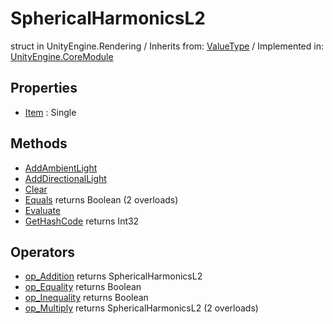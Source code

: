 # SphericalHarmonicsL2
struct in UnityEngine.Rendering
 / Inherits from: <a href="https://docs.unity3d.com/6000.0/Documentation/ScriptReference/ValueType.html" target="_blank">ValueType</a> / Implemented in: <a href="https://docs.unity3d.com/6000.0/Documentation/ScriptReference/UnityEngine.CoreModule.html" target="_blank">UnityEngine.CoreModule</a>
## Properties
- <a href="https://docs.unity3d.com/6000.0/Documentation/ScriptReference/SphericalHarmonicsL2-Item.html" target="_blank">Item</a> : Single
## Methods
- <a href="https://docs.unity3d.com/6000.0/Documentation/ScriptReference/SphericalHarmonicsL2.AddAmbientLight.html" target="_blank">AddAmbientLight</a>
- <a href="https://docs.unity3d.com/6000.0/Documentation/ScriptReference/SphericalHarmonicsL2.AddDirectionalLight.html" target="_blank">AddDirectionalLight</a>
- <a href="https://docs.unity3d.com/6000.0/Documentation/ScriptReference/SphericalHarmonicsL2.Clear.html" target="_blank">Clear</a>
- <a href="https://docs.unity3d.com/6000.0/Documentation/ScriptReference/SphericalHarmonicsL2.Equals.html" target="_blank">Equals</a> returns Boolean (2 overloads)
- <a href="https://docs.unity3d.com/6000.0/Documentation/ScriptReference/SphericalHarmonicsL2.Evaluate.html" target="_blank">Evaluate</a>
- <a href="https://docs.unity3d.com/6000.0/Documentation/ScriptReference/SphericalHarmonicsL2.GetHashCode.html" target="_blank">GetHashCode</a> returns Int32
## Operators
- <a href="https://docs.unity3d.com/6000.0/Documentation/ScriptReference/SphericalHarmonicsL2.op_Addition.html" target="_blank">op_Addition</a> returns SphericalHarmonicsL2
- <a href="https://docs.unity3d.com/6000.0/Documentation/ScriptReference/SphericalHarmonicsL2.op_Equality.html" target="_blank">op_Equality</a> returns Boolean
- <a href="https://docs.unity3d.com/6000.0/Documentation/ScriptReference/SphericalHarmonicsL2.op_Inequality.html" target="_blank">op_Inequality</a> returns Boolean
- <a href="https://docs.unity3d.com/6000.0/Documentation/ScriptReference/SphericalHarmonicsL2.op_Multiply.html" target="_blank">op_Multiply</a> returns SphericalHarmonicsL2 (2 overloads)
